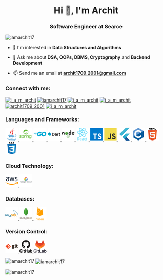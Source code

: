<h1 align="center">Hi 👋, I'm Archit</h1>
<h3 align="center">Software Engineer at Searce </h3>

<p align="left"> <img src="https://komarev.com/ghpvc/?username=iamarchit17&label=Profile%20views&color=0e75b6&style=flat" alt="iamarchit17" /> </p>

- 👀 I'm interested in **Data Structures and Algorithms**

- 💬 Ask me about **DSA, OOPs, DBMS, Cryptography** and **Backend Development**

- 📫 Send me an email at **archit1709.2001@gmail.com**

<h3 align="left">Connect with me:</h3>
<p align="left">
<a href="https://twitter.com/i_a_m_archit" target="blank"><img align="center" src="https://raw.githubusercontent.com/rahuldkjain/github-profile-readme-generator/master/src/images/icons/Social/twitter.svg" alt="i_a_m_archit" height="30" width="40" /></a>
<a href="https://linkedin.com/in/iamarchit17" target="blank"><img align="center" src="https://raw.githubusercontent.com/rahuldkjain/github-profile-readme-generator/master/src/images/icons/Social/linked-in-alt.svg" alt="iamarchit17" height="30" width="40" /></a>
<a href="https://instagram.com/i_a_m_archit" target="blank"><img align="center" src="https://raw.githubusercontent.com/rahuldkjain/github-profile-readme-generator/master/src/images/icons/Social/instagram.svg" alt="i_a_m_archit" height="30" width="40" /></a>
<a href="https://www.codechef.com/users/i_a_m_archit" target="blank"><img align="center" src="https://cdn.jsdelivr.net/npm/simple-icons@3.1.0/icons/codechef.svg" alt="i_a_m_archit" height="30" width="40" /></a>
<a href="https://www.hackerrank.com/archit1709_2001" target="blank"><img align="center" src="https://raw.githubusercontent.com/rahuldkjain/github-profile-readme-generator/master/src/images/icons/Social/hackerrank.svg" alt="archit1709_2001" height="30" width="40" /></a>
<a href="https://www.leetcode.com/i_a_m_archit" target="blank"><img align="center" src="https://raw.githubusercontent.com/rahuldkjain/github-profile-readme-generator/master/src/images/icons/Social/leet-code.svg" alt="i_a_m_archit" height="30" width="40" /></a>
</p>

<h3 align="left">Languages and Frameworks:</h3>
<p align="left"> 
  
  <a href="https://www.java.com" target="_blank" rel="noreferrer"> 
    <img src="https://raw.githubusercontent.com/devicons/devicon/master/icons/java/java-original.svg" alt="java" width="40" height="40"/>
  </a>
  <a href="https://www.java.com" target="_blank" rel="noreferrer"> 
    <img src="https://github.com/devicons/devicon/blob/master/icons/spring/spring-original-wordmark.svg" alt="java" width="40" height="40"/>
  </a>
  <a href="https://www.mysql.com/" target="_blank" rel="noreferrer">
    <img src="https://github.com/devicons/devicon/blob/master/icons/go/go-original-wordmark.svg" alt="mysql" width="40" height="40"/>
  </a> 
  <a href="https://www.mysql.com/" target="_blank" rel="noreferrer">
    <img src="https://github.com/devicons/devicon/blob/master/icons/dart/dart-original-wordmark.svg" alt="mysql" width="40" height="40"/>
  </a>
  <a href="https://www.mysql.com/" target="_blank" rel="noreferrer">
    <img src="https://github.com/devicons/devicon/blob/master/icons/nodejs/nodejs-original-wordmark.svg" alt="mysql" width="40" height="40"/>
  </a>
  <a href="https://www.mysql.com/" target="_blank" rel="noreferrer">
    <img src="https://github.com/devicons/devicon/blob/master/icons/react/react-original-wordmark.svg" alt="mysql" width="40" height="40"/>
  </a>
  <a href="https://developer.mozilla.org/en-US/docs/Web/JavaScript" target="_blank" rel="noreferrer"> 
    <img src="https://github.com/devicons/devicon/blob/master/icons/typescript/typescript-original.svg" alt="javascript" width="40" height="40"/>
  </a>
  <a href="https://developer.mozilla.org/en-US/docs/Web/JavaScript" target="_blank" rel="noreferrer"> 
    <img src="https://raw.githubusercontent.com/devicons/devicon/master/icons/javascript/javascript-original.svg" alt="javascript" width="40" height="40"/>
  </a>
  <a href="https://www.mysql.com/" target="_blank" rel="noreferrer">
    <img src="https://github.com/devicons/devicon/blob/master/icons/flutter/flutter-original.svg" alt="mysql" width="40" height="40"/>
  </a> 
  <a href="https://www.cprogramming.com/" target="_blank" rel="noreferrer">
    <img src="https://raw.githubusercontent.com/devicons/devicon/master/icons/c/c-original.svg" alt="c" width="40" height="40"/> 
  </a>
  <a href="https://www.w3.org/html/" target="_blank" rel="noreferrer"> 
    <img src="https://raw.githubusercontent.com/devicons/devicon/master/icons/html5/html5-original-wordmark.svg" alt="html5" width="40" height="40"/>
  </a>
  <a href="https://www.mysql.com/" target="_blank" rel="noreferrer">
    <img src="https://github.com/devicons/devicon/blob/master/icons/css3/css3-original-wordmark.svg" alt="mysql" width="40" height="40"/>
  </a>
  

  <h3 align="left">Cloud Technology:</h3>
  <a href="https://www.mysql.com/" target="_blank" rel="noreferrer">
    <img src="https://github.com/devicons/devicon/blob/master/icons/amazonwebservices/amazonwebservices-original-wordmark.svg" alt="mysql" width="40" height="40"/>
  </a>
  <a href="https://www.mysql.com/" target="_blank" rel="noreferrer">
    <img src="https://github.com/devicons/devicon/blob/master/icons/googlecloud/googlecloud-original-wordmark.svg" alt="mysql" width="40" height="40"/>
  </a>

  <h3 align="left">Databases:</h3>
  <a href="https://www.mysql.com/" target="_blank" rel="noreferrer">
    <img src="https://raw.githubusercontent.com/devicons/devicon/master/icons/mysql/mysql-original-wordmark.svg" alt="mysql" width="40" height="40"/>
  </a>
  <a href="https://www.mysql.com/" target="_blank" rel="noreferrer">
    <img src="https://github.com/devicons/devicon/blob/master/icons/mongodb/mongodb-original-wordmark.svg" alt="mysql" width="40" height="40"/>
  </a>
  <a href="https://www.mysql.com/" target="_blank" rel="noreferrer">
    <img src="https://github.com/devicons/devicon/blob/master/icons/firebase/firebase-plain-wordmark.svg" alt="mysql" width="40" height="40"/>
  </a>

  <h3 align="left">Version Control:</h3>
  <a href="https://www.mysql.com/" target="_blank" rel="noreferrer">
    <img src="https://github.com/devicons/devicon/blob/master/icons/git/git-original-wordmark.svg" alt="mysql" width="40" height="40"/>
  </a>
  <a href="https://www.mysql.com/" target="_blank" rel="noreferrer">
    <img src="https://github.com/devicons/devicon/blob/master/icons/github/github-original-wordmark.svg" alt="mysql" width="40" height="40"/>
  </a>
  <a href="https://www.mysql.com/" target="_blank" rel="noreferrer">
    <img src="https://github.com/devicons/devicon/blob/master/icons/gitlab/gitlab-original-wordmark.svg" alt="mysql" width="40" height="40"/>
  </a>
 
</p>

<p><img align="left" src="https://github-readme-stats.vercel.app/api/top-langs?username=iamarchit17&show_icons=true&locale=en&layout=compact" alt="iamarchit17" /></p>

<p>&nbsp;<img align="center" src="https://github-readme-stats.vercel.app/api?username=iamarchit17&show_icons=true&locale=en" alt="iamarchit17" /></p>

<p><img align="center" src="https://github-readme-streak-stats.herokuapp.com/?user=iamarchit17&" alt="iamarchit17" /></p>
